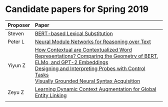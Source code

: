 # Candidate papers for Spring 2019

| Proposer    | Paper                                                                        |
|:------------|:-----------------------------------------------------------------------------|
| Steven      |[BERT-based Lexical Substitution](https://www.aclweb.org/anthology/P19-1328/) |
| Peter L     |[Neural Module Networks for Reasoning over Text](https://arxiv.org/abs/1912.04971) |
| Yiyun Z     |[How Contextual are Contextualized Word Representations? Comparing the Geometry of BERT, ELMo, and GPT-2 Embeddings](https://www.aclweb.org/anthology/D19-1006/) <br> [Designing and Interpreting Probes with Control Tasks](https://www.aclweb.org/anthology/D19-1275.pdf) <br> [Visually Grounded Neural Syntax Acquisition](https://www.aclweb.org/anthology/P19-1180/) |
| Zeyu Z      |[Learning Dynamic Context Augmentation for Global Entity Linking](https://www.aclweb.org/anthology/D19-1026.pdf)|
| | |
